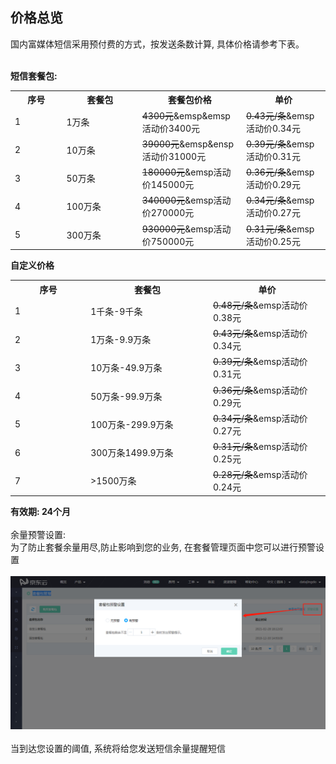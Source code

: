 ## 价格总览<br>
国内富媒体短信采用预付费的方式，按发送条数计算, 具体价格请参考下表。<br><br>

**短信套餐包:**<br>
<table>
     <tr align="center">
        <th width="200">序号</th>
        <th width="300">套餐包</th>
        <th width="300">套餐包价格</th>
        <th width="300">单价</th>
     </tr>
      <tr>
         <td>1</td>
         <td>1万条</td>
         <td><del>4300元</del>&emsp&emsp活动价3400元</td>
         <td><del>0.43元/条</del>&emsp活动价0.34元</td>
      </tr>
      <tr>
         <td>2</td>
         <td>10万条</td>
         <td><del>39000元</del>&emsp&ensp活动价31000元</td>
         <td><del>0.39元/条</del>&emsp活动价0.31元</td>
      </tr>
      <tr>
         <td>3</td>
         <td>50万条</td>
         <td><del>180000元</del>&emsp活动价145000元</td>
         <td><del>0.36元/条</del>&emsp活动价0.29元</td>
      </tr>
      <tr>
         <td>4</td>
         <td>100万条</td>
         <td><del>340000元</del>&emsp活动价270000元</td>
         <td><del>0.34元/条</del>&emsp活动价0.27元</td>
      </tr>
      <tr>
         <td>5</td>
         <td>300万条</td>
         <td><del>930000元</del>&emsp活动价750000元</td>
         <td><del>0.31元/条</del>&emsp活动价0.25元</td>
      </tr>
</table>

**自定义价格**<br>
<table>
     <tr align="center">
        <th width="200">序号</th>
        <th width="300">套餐包</th>
        <th width="300">单价</th>
     </tr>
      <tr>
         <td>1</td>
         <td>1千条-9千条</td>
         <td><del>0.48元/条</del>&emsp活动价0.38元</td>
      </tr>
      <tr>
         <td>2</td>
         <td>1万条-9.9万条</td>
         <td><del>0.43元/条</del>&emsp活动价0.34元</td>
      </tr>
      <tr>
         <td>3</td>
         <td>10万条-49.9万条</td>
         <td><del>0.39元/条</del>&emsp活动价0.31元</td>
      </tr>
      <tr>
         <td>4</td>
         <td>50万条-99.9万条</td>
         <td><del>0.36元/条</del>&emsp活动价0.29元</td>
      </tr>
      <tr>
         <td>5</td>
         <td>100万条-299.9万条</td>
         <td><del>0.34元/条</del>&emsp活动价0.27元</td>
      </tr>
      <tr>
         <td>6</td>
         <td>300万条1499.9万条</td>
         <td><del>0.31元/条</del>&emsp活动价0.25元</td>
      </tr>
      <tr>
         <td>7</td>
         <td>>1500万条</td>
         <td><del>0.28元/条</del>&emsp活动价0.24元</td>
      </tr>
</table>

**有效期: 24个月**<br><br>
余量预警设置:<br>
为了防止套餐余量用尽,防止影响到您的业务, 在套餐管理页面中您可以进行预警设置<br><br>
![预警设置](../../../../image/Cloud-Communication/Rich-Media-SMS/rms-002.png)<br><br>
当到达您设置的阈值, 系统将给您发送短信余量提醒短信
